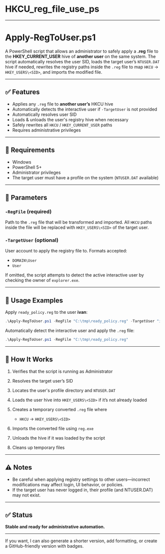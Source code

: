# HKCU_reg_file_use_ps
---

# Apply-RegToUser.ps1

A PowerShell script that allows an administrator to safely apply a **.reg** file to the **HKEY_CURRENT_USER** hive of **another user** on the same system.
The script automatically resolves the user SID, loads the target user’s `NTUSER.DAT` hive if needed, rewrites the registry paths inside the `.reg` file to map `HKCU` → `HKEY_USERS\<SID>`, and imports the modified file.

---

## ✅ Features

* Applies any `.reg` file to **another user’s** HKCU hive
* Automatically detects the interactive user if `-TargetUser` is not provided
* Automatically resolves user SID
* Loads & unloads the user's registry hive when necessary
* Safely rewrites all `HKCU` / `HKEY_CURRENT_USER` paths
* Requires administrative privileges

---

## 🔧 Requirements

* Windows
* PowerShell 5+
* Administrator privileges
* The target user must have a profile on the system (`NTUSER.DAT` available)

---

## 📌 Parameters

### **`-RegFile`** (required)

Path to the `.reg` file that will be transformed and imported.
All `HKCU` paths inside the file will be replaced with `HKEY_USERS\<SID>` of the target user.

### **`-TargetUser`** (optional)

User account to apply the registry file to.
Formats accepted:

* `DOMAIN\User`
* `User`

If omitted, the script attempts to detect the active interactive user by checking the owner of `explorer.exe`.

---

## 🚀 Usage Examples

Apply `ready_policy.reg` to the user **ivan**:

```powershell
.\Apply-RegToUser.ps1 -RegFile "C:\tmp\ready_policy.reg" -TargetUser "ivan"
```

Automatically detect the interactive user and apply the `.reg` file:

```powershell
.\Apply-RegToUser.ps1 -RegFile "C:\tmp\ready_policy.reg"
```

---

## 📝 How It Works

1. Verifies that the script is running as Administrator
2. Resolves the target user’s SID
3. Locates the user's profile directory and `NTUSER.DAT`
4. Loads the user hive into `HKEY_USERS\<SID>` if it’s not already loaded
5. Creates a temporary converted `.reg` file where

   * `HKCU` → `HKEY_USERS\<SID>`
6. Imports the converted file using `reg.exe`
7. Unloads the hive if it was loaded by the script
8. Cleans up temporary files

---

## ⚠️ Notes

* Be careful when applying registry settings to other users—incorrect modifications may affect login, UI behavior, or policies.
* If the target user has never logged in, their profile (and NTUSER.DAT) may not exist.

---

## ✅ Status

**Stable and ready for administrative automation.**

---

If you want, I can also generate a shorter version, add formatting, or create a GitHub-friendly version with badges.

